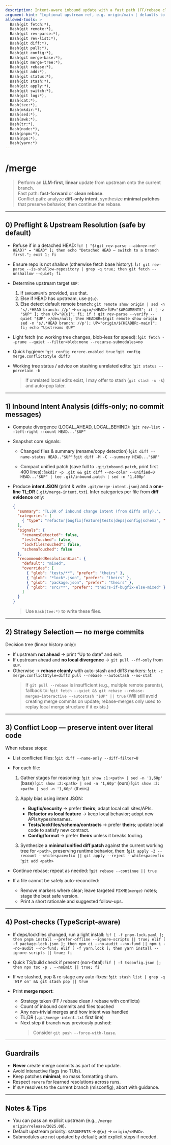 ```yaml
---
description: Intent-aware inbound update with a fast path (FF/rebase clean) and an LLM-guided conflict path that preserves behavior/intent. Linear history only (no merge commits).
argument-hint: "[optional upstream ref, e.g. origin/main | defaults to @{u} or origin/<HEAD>]"
allowed-tools: >
  Bash(git fetch:*),
  Bash(git remote:*),
  Bash(git rev-parse:*),
  Bash(git rev-list:*),
  Bash(git diff:*),
  Bash(git pull:*),
  Bash(git config:*),
  Bash(git merge-base:*),
  Bash(git merge-tree:*),
  Bash(git rebase:*),
  Bash(git add:*),
  Bash(git status:*),
  Bash(git stash:*),
  Bash(git apply:*),
  Bash(git switch:*),
  Bash(git log:*),
  Bash(cat:*),
  Bash(tee:*),
  Bash(mkdir:*),
  Bash(sed:*),
  Bash(awk:*),
  Bash(tr:*),
  Bash(node:*),
  Bash(pnpm:*),
  Bash(npm:*),
  Bash(yarn:*)
---
```


# /merge

> Perform an **LLM-first**, **linear** update from upstream onto the current branch.  
> Fast path: **fast-forward** or **clean rebase**.  
> Conflict path: analyze **diff-only intent**, synthesize **minimal patches** that preserve behavior, then continue the rebase.

---

## 0) Preflight & Upstream Resolution (safe by default)

- Refuse if in a detached HEAD:
  !`if [ "$(git rev-parse --abbrev-ref HEAD)" = "HEAD" ]; then echo "Detached HEAD — switch to a branch first."; exit 1; fi`

- Ensure repo is not shallow (otherwise fetch base history):
  !`if git rev-parse --is-shallow-repository | grep -q true; then git fetch --unshallow --quiet; fi`

- Determine upstream target `$UP`:
  1) If `$ARGUMENTS` provided, use that.  
  2) Else if HEAD has upstream, use `@{u}`.  
  3) Else detect default remote branch: `git remote show origin | sed -n 's/.*HEAD branch: //p'` → `origin/<HEAD>`
  !`UP="$ARGUMENTS"; if [ -z "$UP" ]; then UP="@{u}"; fi; if ! git rev-parse --verify --quiet "$UP" >/dev/null; then HEADBR=$(git remote show origin | sed -n 's/.*HEAD branch: //p'); UP="origin/${HEADBR:-main}"; fi; echo "Upstream: $UP"`

- Light fetch (no working tree changes, blob-less for speed):
  !`git fetch --prune --quiet --filter=blob:none --recurse-submodules=no`

- Quick hygiene:
  !`git config rerere.enabled true`
  !`git config merge.conflictStyle diff3`

- Working tree status / advice on stashing unrelated edits:
  !`git status --porcelain -b`
  > If unrelated local edits exist, I may offer to stash (`git stash -u -k`) and auto-pop later.

---

## 1) Inbound Intent Analysis (diffs-only; no commit messages)

- Compute divergence (LOCAL_AHEAD, LOCAL_BEHIND):
  !`git rev-list --left-right --count HEAD..."$UP"`

- Snapshot core signals:
  - Changed files & summary (rename/copy detection)
    !`git diff --name-status HEAD.."$UP"`
    !`git diff -M -C --summary HEAD..."$UP"`

  - Compact unified patch (save full to `.git/inbound.patch`, print first 400 lines):
    !`mkdir -p .git && git diff --no-color --unified=0 HEAD..."$UP" | tee .git/inbound.patch | sed -n '1,400p'`

- Produce **intent JSON** (print & write `.git/merge-intent.json`) and a **one-line TL;DR** (`.git/merge-intent.txt`). Infer categories per file from **diff evidence** only:
  ```json
  {
    "summary": "TL;DR of inbound change intent (from diffs only).",
    "categories": [
      { "type": "refactor|bugfix|feature|tests|deps|config|schema", "confidence": 0.00, "rationale": "why", "files": ["..."] }
    ],
    "signals": {
      "renamesDetected": false,
      "testsTouched": false,
      "lockfilesTouched": false,
      "schemaTouched": false
    },
    "recommendedResolutionBias": {
      "default": "mixed",
      "overrides": [
        { "glob": "tests/**", "prefer": "theirs" },
        { "glob": "*lock*.json", "prefer": "theirs" },
        { "glob": "package.json", "prefer": "theirs" },
        { "glob": "src/**", "prefer": "theirs-if-bugfix-else-mixed" }
      ]
    }
  }
  ```
  > Use `Bash(tee:*)` to write these files.

---

## 2) Strategy Selection — **no merge commits**

Decision tree (linear history only):

- If upstream **not ahead** → print “Up to date” and exit.
- If upstream ahead and **no local divergence** → `git pull --ff-only` from `$UP`.
- Otherwise → **rebase cleanly** with auto-stash and diff3 markers:
  !`git -c merge.conflictStyle=diff3 pull --rebase --autostash --no-stat`
  > If `git pull --rebase` is insufficient (e.g., multiple remote parents), fallback to:
  !`git fetch --quiet && git rebase --rebase-merges=interactive --autostash "$UP" || true`
  (Will still avoid creating merge commits on update; rebase-merges only used to replay local merge structure if it exists.)

---

## 3) Conflict Loop — preserve **intent** over literal code

When rebase stops:

- List conflicted files:
  !`git diff --name-only --diff-filter=U`

- For each file:
  1) Gather stages for reasoning:
     !`git show :1:<path> | sed -n '1,60p'` (base)
     !`git show :2:<path> | sed -n '1,60p'` (ours)
     !`git show :3:<path> | sed -n '1,60p'` (theirs)

  2) Apply bias using intent JSON:  
     - **Bugfix/security** → prefer **theirs**; adapt local call sites/APIs.  
     - **Refactor vs local feature** → keep local behavior; adopt new APIs/types/renames.  
     - **Tests/lockfiles/schema/contracts** → prefer **theirs**; update local code to satisfy new contract.  
     - **Config/format** → prefer **theirs** unless it breaks tooling.

  3) Synthesize a **minimal unified diff patch** against the current working tree for `<path>`, preserving runtime behavior, then:
     !`git apply -3 --recount --whitespace=fix || git apply --reject --whitespace=fix`
     !`git add <path>`

- Continue rebase; repeat as needed:
  !`git rebase --continue || true`

- If a file cannot be safely auto-reconciled:  
  - Remove markers where clear; leave targeted `FIXME(merge)` notes; stage the best safe version.  
  - Print a short rationale and suggested follow-ups.

---

## 4) Post-checks (TypeScript-aware)

- If deps/lockfiles changed, run a light install:
  !`if [ -f pnpm-lock.yaml ]; then pnpm install --prefer-offline --ignore-scripts || true; elif [ -f package-lock.json ]; then npm ci --no-audit --no-fund || npm i --no-audit --no-fund; elif [ -f yarn.lock ]; then yarn install --ignore-scripts || true; fi`

- Quick TS/build check if present (non-fatal):
  !`if [ -f tsconfig.json ]; then npx tsc -p . --noEmit || true; fi`

- If we stashed, pop & re-stage any auto-fixes:
  !`git stash list | grep -q 'WIP on' && git stash pop || true`

- Print **merge report**:
  - Strategy taken (FF / rebase clean / rebase with conflicts)
  - Count of inbound commits and files touched
  - Any non-trivial merges and how intent was handled
  - TL;DR (`.git/merge-intent.txt` first line)
  - Next step if branch was previously pushed:
    > Consider `git push --force-with-lease`.

---

## Guardrails

- **Never** create merge commits as part of the update.
- Avoid interactive flags (no TUIs).
- Keep patches **minimal**; no mass formatting churn.
- Respect `rerere` for learned resolutions across runs.
- If `$UP` resolves to the current branch (misconfig), abort with guidance.

---

## Notes & Tips

- You can pass an explicit upstream (e.g., `/merge origin/release/2025.08`).  
- Default upstream priority: `$ARGUMENTS` → `@{u}` → `origin/<HEAD>`.  
- Submodules are not updated by default; add explicit steps if needed.
